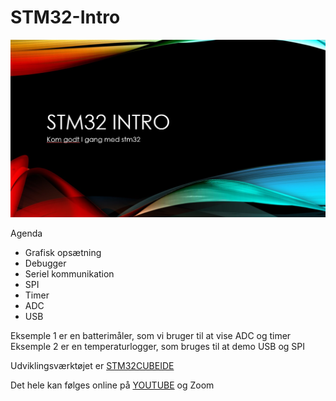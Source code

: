 # STM32-Intro
![Stm32](https://github.com/gert-lauritsen/STM32-Intro/blob/master/Cover.jpg)

Agenda
+ Grafisk opsætning
+ Debugger
+ Seriel kommunikation
+ SPI
+ Timer
+ ADC
+ USB

Eksemple 1 er en batterimåler, som vi bruger til at vise ADC og timer
Eksemple 2 er en temperaturlogger, som bruges til at demo USB og SPI

Udviklingsværktøjet er [STM32CUBEIDE](https://www.st.com/en/development-tools/stm32cubeide.html)

Det hele kan følges online på [YOUTUBE](https://youtu.be/fi9owjvGuBo) og Zoom
